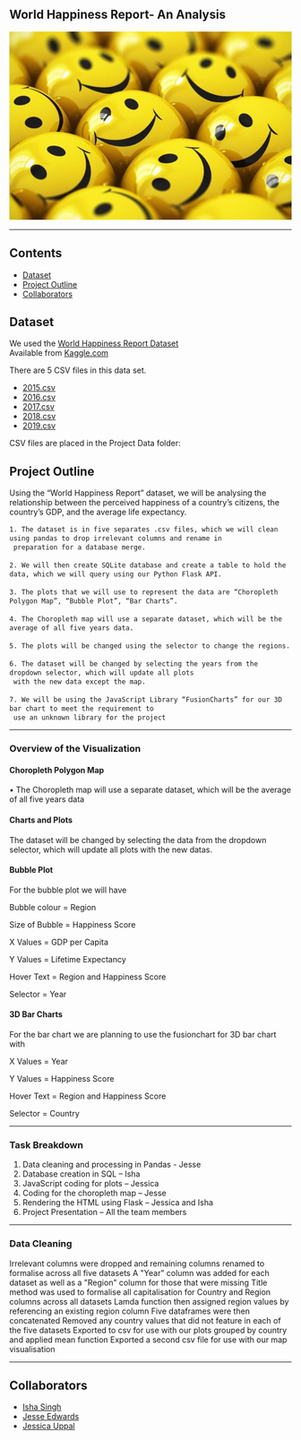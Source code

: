 ﻿## World Happiness Report- An Analysis 


![Title Image](Images/README_image.jpg)

------------------------------------------------------
## Contents

* [Dataset](#dataset-header)
* [Project Outline](#project-header)
* [Collaborators](#team-header)


## <a id="dataset-header"></a>Dataset

We used the [World Happiness Report Dataset](https://www.kaggle.com/unsdsn/world-happiness)\
Available from [Kaggle.com](https://www.kaggle.com)

There are 5 CSV files in this data set. 

* [2015.csv](https://www.kaggle.com/unsdsn/world-happiness?select=2015.csv)
* [2016.csv](https://www.kaggle.com/unsdsn/world-happiness?select=2016.csv)
* [2017.csv](https://www.kaggle.com/unsdsn/world-happiness?select=2017.csv)
* [2018.csv](https://www.kaggle.com/unsdsn/world-happiness?select=2018.csv)
* [2019.csv](https://www.kaggle.com/unsdsn/world-happiness?select=2019.csv)

CSV files are placed in the Project Data folder:



## <a id="project-header"></a>Project Outline

Using the “World Happiness Report” dataset, we will be analysing the relationship between the perceived happiness of a country’s citizens, 
the country’s GDP, and the average life expectancy.

	1. The dataset is in five separates .csv files, which we will clean using pandas to drop irrelevant columns and rename in 
     preparation for a database merge.
  
	2. We will then create SQLite database and create a table to hold the data, which we will query using our Python Flask API.
  
	3. The plots that we will use to represent the data are “Choropleth Polygon Map”, “Bubble Plot”, “Bar Charts”.
  
	4. The Choropleth map will use a separate dataset, which will be the average of all five years data.
  
	5. The plots will be changed using the selector to change the regions.
  
	6. The dataset will be changed by selecting the years from the dropdown selector, which will update all plots 
     with the new data except the map.
  
	7. We will be using the JavaScript Library “FusionCharts” for our 3D bar chart to meet the requirement to 
     use an unknown library for the project
--------------------------------------------------------------------------------------------------------------------------------------------------------------------------
### Overview of the Visualization 

#### Choropleth Polygon Map

•	The Choropleth map will use a separate dataset, which will be the average of all five years data
 #### Charts and Plots
 
The dataset will be changed by selecting the data from the dropdown selector, which will update all plots with the new datas.


#### Bubble Plot
For the bubble plot we will have

Bubble colour = Region

Size of Bubble = Happiness Score

X Values = GDP per Capita

Y Values = Lifetime Expectancy

Hover Text = Region and Happiness Score

Selector = Year

#### 3D Bar Charts
For the bar chart we are planning to use the fusionchart for 3D bar chart with 

X Values = Year

Y Values = Happiness Score

Hover Text = Region and Happiness Score

Selector = Country

----------------------------------------------------------------------------------------------------------------------------

### Task Breakdown

1. Data cleaning and processing in Pandas - Jesse
2. Database creation in SQL – Isha
3. JavaScript coding for plots – Jessica 
4. Coding for the choropleth map – Jesse
5. Rendering the HTML using Flask – Jessica and Isha 
6. Project Presentation  – All the team members 

----------------------------------------------------------------------------------------------------------------------------

### Data Cleaning
Irrelevant columns were dropped and remaining columns renamed to formalise across all five datasets
A "Year" column was added for each dataset as well as a "Region" column for those that were missing
Title method was used to formalise all capitalisation for Country and Region columns across all datasets
Lamda function then assigned region values by referencing an existing region column
Five dataframes were then concatenated
Removed any country values that did not feature in each of the five datasets
Exported to csv for use with our plots
grouped by country and applied mean function
Exported a second csv file for use with our map visualisation

 -----------------------------------------------------------------------------------

## <a id="team-header"></a>Collaborators

* [Isha Singh](https://github.com/isha167)
* [Jesse Edwards](https://github.com/Squonk713)
* [Jessica Uppal](https://github.com/JessicaUppal)

